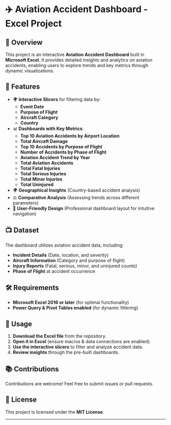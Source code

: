 # ✈️ Aviation Accident Dashboard - Excel Project  

## 📌 Overview  
This project is an interactive **Aviation Accident Dashboard** built in **Microsoft Excel**. It provides detailed insights and analytics on aviation accidents, enabling users to explore trends and key metrics through dynamic visualizations.  

## 🚀 Features  
- 🌍 **Interactive Slicers** for filtering data by:  
  - **Event Date**  
  - **Purpose of Flight**  
  - **Aircraft Category**  
  - **Country**  
- 📊 **Dashboards with Key Metrics**:  
  - **Top 10 Aviation Accidents by Airport Location**  
  - **Total Aircraft Damage**  
  - **Top 10 Accidents by Purpose of Flight**  
  - **Number of Accidents by Phase of Flight**  
  - **Aviation Accident Trend by Year**  
  - **Total Aviation Accidents**  
  - **Total Fatal Injuries**  
  - **Total Serious Injuries**  
  - **Total Minor Injuries**  
  - **Total Uninjured**  
- 🌍 **Geographical Insights** (Country-based accident analysis)  
- ⚖️ **Comparative Analysis** (Assessing trends across different parameters)  
- 🌟 **User-Friendly Design** (Professional dashboard layout for intuitive navigation)  

## 📺 Dataset  
The dashboard utilizes aviation accident data, including:  
- **Incident Details** (Date, location, and severity)  
- **Aircraft Information** (Category and purpose of flight)  
- **Injury Reports** (Fatal, serious, minor, and uninjured counts)  
- **Phase of Flight** at accident occurrence  

## 🛠️ Requirements  
- **Microsoft Excel 2016 or later** (for optimal functionality)  
- **Power Query & Pivot Tables enabled** (for dynamic filtering)  

## 📌 Usage  
1. **Download the Excel file** from the repository.  
2. **Open it in Excel** (ensure macros & data connections are enabled).  
3. **Use the interactive slicers** to filter and analyze accident data.  
4. **Review insights** through the pre-built dashboards.  

## 📚 Contributions  
Contributions are welcome! Feel free to submit issues or pull requests.  

## 📜 License  
This project is licensed under the **MIT License**.  

---
